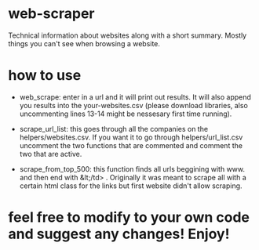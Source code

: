 # web-scraper
Technical information about websites along with a short summary. Mostly things you can't see when browsing a website.


# how to use
- web_scrape: enter in a url and it will print out results. It will also append you results into the your-websites.csv (please download libraries, also uncommenting lines 13-14 might be nessesary first time running).
  
- scrape_url_list: this goes through all the companies on the helpers/websites.csv. If you want it to go through helpers/url_list.csv uncomment the two functions that are commented and comment the two that are active.
  
- scrape_from_top_500: this function finds all urls beggining with www. and then end with \&lt;/td> . Originally it was meant to scrape all with a certain html class for the links but first website didn't allow scraping.

# feel free to modify to your own code and suggest any changes! Enjoy!

